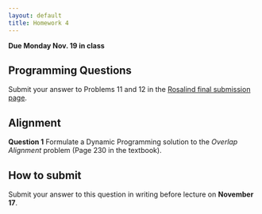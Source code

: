 ```yaml
---
layout: default
title: Homework 4
---
```


**Due Monday Nov. 19 in class**

## Programming Questions ##

Submit your answer to Problems 11 and 12 in the
[Rosalind final submission page](http://rosalind.info/classes/156/).

## Alignment ##

**Question 1**
Formulate a Dynamic Programming solution to the *Overlap Alignment* problem (Page 230 in the textbook).


## How to submit ##

Submit your answer to this question in writing before
lecture on **November 17**. 



